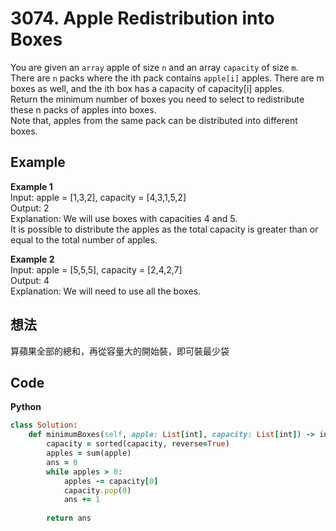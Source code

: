 # 3074. Apple Redistribution into Boxes
You are given an `array` apple of size `n` and an array `capacity` of size `m`.  
There are `n` packs where the ith pack contains `apple[i]` apples. There are m boxes as well, and the ith box has a capacity of capacity[i] apples.  
Return the minimum number of boxes you need to select to redistribute these n packs of apples into boxes.  
Note that, apples from the same pack can be distributed into different boxes.  

## Example
**Example 1**  
Input: apple = [1,3,2], capacity = [4,3,1,5,2]  
Output: 2  
Explanation: We will use boxes with capacities 4 and 5.  
It is possible to distribute the apples as the total capacity is greater than or equal to the total number of apples.  

**Example 2**  
Input: apple = [5,5,5], capacity = [2,4,2,7]  
Output: 4  
Explanation: We will need to use all the boxes.  

## 想法
算蘋果全部的總和，再從容量大的開始裝，即可裝最少袋  

## Code
**Python**
```ruby
class Solution:
    def minimumBoxes(self, apple: List[int], capacity: List[int]) -> int:
        capacity = sorted(capacity, reverse=True)
        apples = sum(apple)
        ans = 0
        while apples > 0:
            apples -= capacity[0]
            capacity.pop(0)
            ans += 1
        
        return ans
```

